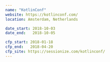 ```yaml
---
name: "KotlinConf"
website: https://kotlinconf.com/
location: Amsterdam, Netherlands

date_start: 2018-10-03
date_end:   2018-10-05

cfp_start: 2018-01-18
cfp_end:   2018-04-20
cfp_site: https://sessionize.com/kotlinconf/
---
```

